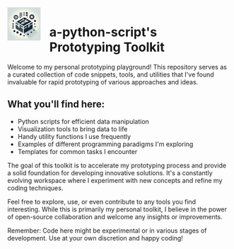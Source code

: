 <img src="https://raw.githubusercontent.com/a-python-script/toolkit/main/icon.png" width="75" height="75" align="left" style="margin-right: 20px;">

# a-python-script's Prototyping Toolkit

Welcome to my personal prototyping playground! This repository serves as a curated collection of code snippets, tools, and utilities that I've found invaluable for rapid prototyping of various approaches and ideas.

## What you'll find here:
- Python scripts for efficient data manipulation
- Visualization tools to bring data to life
- Handy utility functions I use frequently
- Examples of different programming paradigms I'm exploring
- Templates for common tasks I encounter

The goal of this toolkit is to accelerate my prototyping process and provide a solid foundation for developing innovative solutions. It's a constantly evolving workspace where I experiment with new concepts and refine my coding techniques.

Feel free to explore, use, or even contribute to any tools you find interesting. While this is primarily my personal toolkit, I believe in the power of open-source collaboration and welcome any insights or improvements.

Remember: Code here might be experimental or in various stages of development. Use at your own discretion and happy coding!